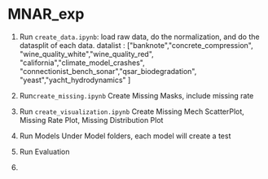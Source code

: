 # MNAR_exp


1. Run ```create_data.ipynb```: load raw data, do the normalization, and do the datasplit of each data.
   datalist : ["banknote","concrete_compression",
            "wine_quality_white","wine_quality_red",
            "california","climate_model_crashes",
            "connectionist_bench_sonar","qsar_biodegradation",
            "yeast","yacht_hydrodynamics"
            ]

2. Run```create_missing.ipynb```
   Create Missing Masks, include missing rate

3. Run ```create_visualization.ipynb```
   Create Missing Mech ScatterPlot, Missing Rate Plot, Missing Distribution Plot

4. Run Models
   Under Model folders, each model will create a test

5. Run Evaluation
6. 